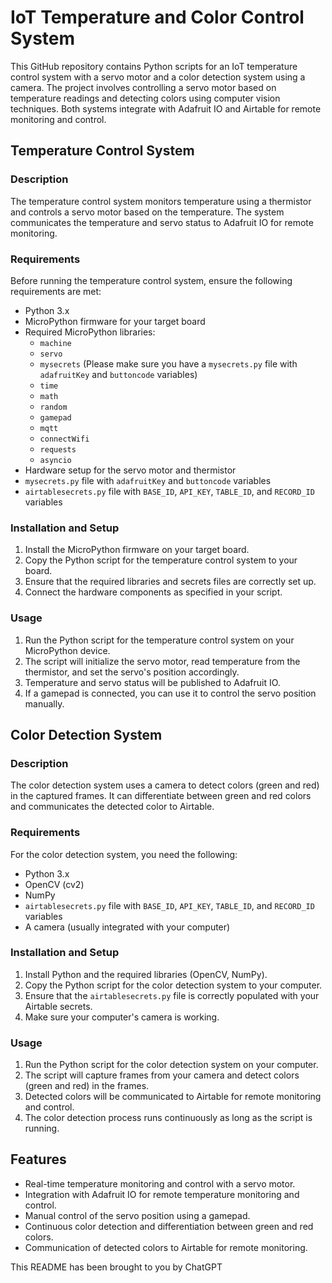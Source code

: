 # IoT Temperature and Color Control System

This GitHub repository contains Python scripts for an IoT temperature control system with a servo motor and a color detection system using a camera. The project involves controlling a servo motor based on temperature readings and detecting colors using computer vision techniques. Both systems integrate with Adafruit IO and Airtable for remote monitoring and control.

## Temperature Control System

### Description

The temperature control system monitors temperature using a thermistor and controls a servo motor based on the temperature. The system communicates the temperature and servo status to Adafruit IO for remote monitoring.

### Requirements

Before running the temperature control system, ensure the following requirements are met:

- Python 3.x
- MicroPython firmware for your target board
- Required MicroPython libraries:
    - `machine`
    - `servo`
    - `mysecrets` (Please make sure you have a `mysecrets.py` file with `adafruitKey` and `buttoncode` variables)
    - `time`
    - `math`
    - `random`
    - `gamepad`
    - `mqtt`
    - `connectWifi`
    - `requests`
    - `asyncio`
- Hardware setup for the servo motor and thermistor
- `mysecrets.py` file with `adafruitKey` and `buttoncode` variables
- `airtablesecrets.py` file with `BASE_ID`, `API_KEY`, `TABLE_ID`, and `RECORD_ID` variables

### Installation and Setup

1. Install the MicroPython firmware on your target board.
2. Copy the Python script for the temperature control system to your board.
3. Ensure that the required libraries and secrets files are correctly set up.
4. Connect the hardware components as specified in your script.

### Usage

1. Run the Python script for the temperature control system on your MicroPython device.
2. The script will initialize the servo motor, read temperature from the thermistor, and set the servo's position accordingly.
3. Temperature and servo status will be published to Adafruit IO.
4. If a gamepad is connected, you can use it to control the servo position manually.

## Color Detection System

### Description

The color detection system uses a camera to detect colors (green and red) in the captured frames. It can differentiate between green and red colors and communicates the detected color to Airtable.

### Requirements

For the color detection system, you need the following:

- Python 3.x
- OpenCV (cv2)
- NumPy
- `airtablesecrets.py` file with `BASE_ID`, `API_KEY`, `TABLE_ID`, and `RECORD_ID` variables
- A camera (usually integrated with your computer)

### Installation and Setup

1. Install Python and the required libraries (OpenCV, NumPy).
2. Copy the Python script for the color detection system to your computer.
3. Ensure that the `airtablesecrets.py` file is correctly populated with your Airtable secrets.
4. Make sure your computer's camera is working.

### Usage

1. Run the Python script for the color detection system on your computer.
2. The script will capture frames from your camera and detect colors (green and red) in the frames.
3. Detected colors will be communicated to Airtable for remote monitoring and control.
4. The color detection process runs continuously as long as the script is running.

## Features

- Real-time temperature monitoring and control with a servo motor.
- Integration with Adafruit IO for remote temperature monitoring and control.
- Manual control of the servo position using a gamepad.
- Continuous color detection and differentiation between green and red colors.
- Communication of detected colors to Airtable for remote monitoring.

This README has been brought to you by ChatGPT
